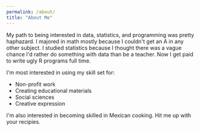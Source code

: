 ```yaml
---
permalink: /about/
title: "About Me"
---
```


My path to being interested in data, statistics, and programming was pretty haphazard. I majored in math mostly because I couldn't get an A in any other subject. I studied statistics because I thought there was a vague chance I'd rather do something with data than be a teacher. Now I get paid to write ugly R programs full time.

I'm most interested in using my skill set for: 
+ Non-profit work
+ Creating educational materials
+ Social sciences
+ Creative expression

I'm also interested in becoming skilled in Mexican cooking. Hit me up with your recipies.
